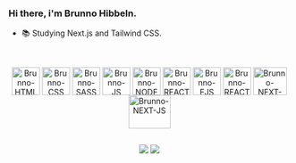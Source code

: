 ### Hi there, i'm Brunno Hibbeln.

- 📚 Studying Next.js and Tailwind CSS.

##
<!-- 
<div align="center">
  <a href="https://github.com/BrunnoHibbeln">
  <img height="180em" width="400em" src="https://github-readme-stats.vercel.app/api?username=BrunnoHibbeln&show_icons=true&theme=radical&border_radius=20px&hide_border=true&include_all_commits=true&count_private=true"/>
  <img height="180em" width="400em" src="https://github-readme-stats.vercel.app/api/top-langs/?username=BrunnoHibbeln&hide_border=true&border_radius=20px&layout=compact&langs_count=7&theme=radical"/>
</div>
-->
  
  <div align="center" style="display: inline_block"><br>
      <img align="center" alt="Brunno-HTML" height="50" width="50" src="https://cdn.jsdelivr.net/gh/devicons/devicon/icons/html5/html5-plain.svg" />
      <img align="center" alt="Brunno-CSS" height="50" width="50" src="https://cdn.jsdelivr.net/gh/devicons/devicon/icons/css3/css3-plain.svg" />
      <img align="center" alt="Brunno-SASS" height="50" width="50" src="https://cdn.jsdelivr.net/gh/devicons/devicon/icons/sass/sass-original.svg" />
      <img align="center" alt="Brunno-JS" height="50" width="50" src="https://cdn.jsdelivr.net/gh/devicons/devicon/icons/javascript/javascript-plain.svg" />
      <img align="center" alt="Brunno-NODE" height="50" width="50" src="https://cdn.jsdelivr.net/gh/devicons/devicon/icons/nodejs/nodejs-plain-wordmark.svg" />
      <img align="center" alt="Brunno-REACT" height="50" width="50" src="https://cdn.jsdelivr.net/gh/devicons/devicon/icons/react/react-original-wordmark.svg" />
      <img align="center" alt="Brunno-EJS" height="50" width="50" src="https://cdn.icon-icons.com/icons2/2107/PNG/512/file_type_ejs_icon_130626.png" />
      <img align="center" alt="Brunno-REACT-ROUTER" height="50" width="50" src="https://iconape.com/wp-content/files/sm/371377/svg/371377.svg" />
      <img align="center" alt="Brunno-NEXT-JS" height="50" width="60" src="https://upload.wikimedia.org/wikipedia/commons/thumb/8/8e/Nextjs-logo.svg/207px-Nextjs-logo.svg.png?20190307203525" />
      <img align="center" alt="Brunno-NEXT-JS" height="60" width="75" src="https://upload.wikimedia.org/wikipedia/commons/4/49/Redux.png" />
  </div>
  
  ##
  
  <div align="center"> 
    <a href="mailto:brunnohibbeln10@gmail.com"><img src="https://img.shields.io/badge/Gmail-D14836?style=for-the-badge&logo=gmail&logoColor=white" target="_blank"></a>
    <a href="https://www.linkedin.com/in/brunno-hibbeln-4399a9179" target="_blank"><img src="https://img.shields.io/badge/-LinkedIn-%230077B5?style=for-the-badge&logo=linkedin&logoColor=white" target="_blank"></a> 
</div>
